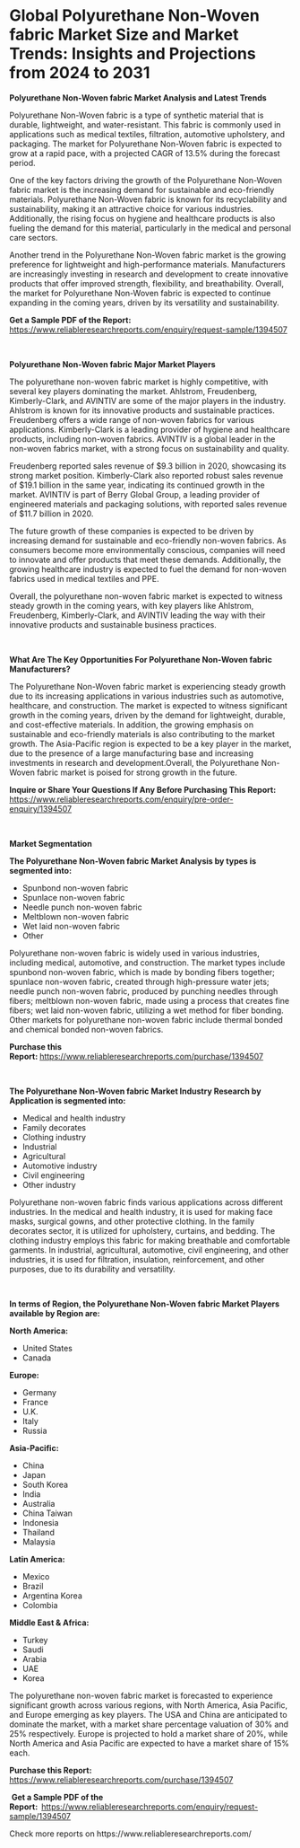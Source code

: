 <p><h1>Global Polyurethane Non-Woven fabric Market Size and Market Trends: Insights and Projections from 2024 to 2031</h1></p><p><strong>Polyurethane Non-Woven fabric Market Analysis and Latest Trends</strong></p>
<p><p>Polyurethane Non-Woven fabric is a type of synthetic material that is durable, lightweight, and water-resistant. This fabric is commonly used in applications such as medical textiles, filtration, automotive upholstery, and packaging. The market for Polyurethane Non-Woven fabric is expected to grow at a rapid pace, with a projected CAGR of 13.5% during the forecast period.</p><p>One of the key factors driving the growth of the Polyurethane Non-Woven fabric market is the increasing demand for sustainable and eco-friendly materials. Polyurethane Non-Woven fabric is known for its recyclability and sustainability, making it an attractive choice for various industries. Additionally, the rising focus on hygiene and healthcare products is also fueling the demand for this material, particularly in the medical and personal care sectors.</p><p>Another trend in the Polyurethane Non-Woven fabric market is the growing preference for lightweight and high-performance materials. Manufacturers are increasingly investing in research and development to create innovative products that offer improved strength, flexibility, and breathability. Overall, the market for Polyurethane Non-Woven fabric is expected to continue expanding in the coming years, driven by its versatility and sustainability.</p></p>
<p><strong>Get a Sample PDF of the Report:&nbsp;</strong> <a href="https://www.reliableresearchreports.com/enquiry/request-sample/1394507">https://www.reliableresearchreports.com/enquiry/request-sample/1394507</a></p>
<p>&nbsp;</p>
<p><strong>Polyurethane Non-Woven fabric Major Market Players</strong></p>
<p><p>The polyurethane non-woven fabric market is highly competitive, with several key players dominating the market. Ahlstrom, Freudenberg, Kimberly-Clark, and AVINTIV are some of the major players in the industry. Ahlstrom is known for its innovative products and sustainable practices. Freudenberg offers a wide range of non-woven fabrics for various applications. Kimberly-Clark is a leading provider of hygiene and healthcare products, including non-woven fabrics. AVINTIV is a global leader in the non-woven fabrics market, with a strong focus on sustainability and quality.</p><p>Freudenberg reported sales revenue of $9.3 billion in 2020, showcasing its strong market position. Kimberly-Clark also reported robust sales revenue of $19.1 billion in the same year, indicating its continued growth in the market. AVINTIV is part of Berry Global Group, a leading provider of engineered materials and packaging solutions, with reported sales revenue of $11.7 billion in 2020.</p><p>The future growth of these companies is expected to be driven by increasing demand for sustainable and eco-friendly non-woven fabrics. As consumers become more environmentally conscious, companies will need to innovate and offer products that meet these demands. Additionally, the growing healthcare industry is expected to fuel the demand for non-woven fabrics used in medical textiles and PPE.</p><p>Overall, the polyurethane non-woven fabric market is expected to witness steady growth in the coming years, with key players like Ahlstrom, Freudenberg, Kimberly-Clark, and AVINTIV leading the way with their innovative products and sustainable business practices.</p></p>
<p>&nbsp;</p>
<p><strong>What Are The Key Opportunities For Polyurethane Non-Woven fabric Manufacturers?</strong></p>
<p><p>The Polyurethane Non-Woven fabric market is experiencing steady growth due to its increasing applications in various industries such as automotive, healthcare, and construction. The market is expected to witness significant growth in the coming years, driven by the demand for lightweight, durable, and cost-effective materials. In addition, the growing emphasis on sustainable and eco-friendly materials is also contributing to the market growth. The Asia-Pacific region is expected to be a key player in the market, due to the presence of a large manufacturing base and increasing investments in research and development.Overall, the Polyurethane Non-Woven fabric market is poised for strong growth in the future.</p></p>
<p><strong>Inquire or Share Your Questions If Any Before Purchasing This Report:</strong> <a href="https://www.reliableresearchreports.com/enquiry/pre-order-enquiry/1394507">https://www.reliableresearchreports.com/enquiry/pre-order-enquiry/1394507</a></p>
<p>&nbsp;</p>
<p><strong>Market Segmentation</strong></p>
<p><strong>The Polyurethane Non-Woven fabric Market Analysis by types is segmented into:</strong></p>
<p><ul><li>Spunbond non-woven fabric</li><li>Spunlace non-woven fabric</li><li>Needle punch non-woven fabric</li><li>Meltblown non-woven fabric</li><li>Wet laid non-woven fabric</li><li>Other</li></ul></p>
<p><p>Polyurethane non-woven fabric is widely used in various industries, including medical, automotive, and construction. The market types include spunbond non-woven fabric, which is made by bonding fibers together; spunlace non-woven fabric, created through high-pressure water jets; needle punch non-woven fabric, produced by punching needles through fibers; meltblown non-woven fabric, made using a process that creates fine fibers; wet laid non-woven fabric, utilizing a wet method for fiber bonding. Other markets for polyurethane non-woven fabric include thermal bonded and chemical bonded non-woven fabrics.</p></p>
<p><strong>Purchase this Report:&nbsp;</strong><a href="https://www.reliableresearchreports.com/purchase/1394507">https://www.reliableresearchreports.com/purchase/1394507</a></p>
<p>&nbsp;</p>
<p><strong>The Polyurethane Non-Woven fabric Market Industry Research by Application is segmented into:</strong></p>
<p><ul><li>Medical and health industry</li><li>Family decorates</li><li>Clothing industry</li><li>Industrial</li><li>Agricultural</li><li>Automotive industry</li><li>Civil engineering</li><li>Other industry</li></ul></p>
<p><p>Polyurethane non-woven fabric finds various applications across different industries. In the medical and health industry, it is used for making face masks, surgical gowns, and other protective clothing. In the family decorates sector, it is utilized for upholstery, curtains, and bedding. The clothing industry employs this fabric for making breathable and comfortable garments. In industrial, agricultural, automotive, civil engineering, and other industries, it is used for filtration, insulation, reinforcement, and other purposes, due to its durability and versatility.</p></p>
<p>&nbsp;</p>
<p><strong>In terms of Region, the Polyurethane Non-Woven fabric Market Players available by Region are:</strong></p>
<p>
    <p> <strong> North America: </strong>
        <ul>
            <li>United States</li>
            <li>Canada</li>
        </ul>
        </p> 
    <p> <strong> Europe: </strong>
        <ul>
            <li>Germany</li>
            <li>France</li>
            <li>U.K.</li>
            <li>Italy</li>
            <li>Russia</li>
        </ul>
        </p> 
    <p> <strong> Asia-Pacific: </strong>
        <ul>
            <li>China</li>
            <li>Japan</li>
            <li>South Korea</li>
            <li>India</li>
            <li>Australia</li>
            <li>China Taiwan</li>
            <li>Indonesia</li>
            <li>Thailand</li>
            <li>Malaysia</li>
        </ul>
        </p> 
    <p> <strong> Latin America: </strong>
        <ul>
            <li>Mexico</li>
            <li>Brazil</li>
            <li>Argentina Korea</li>
            <li>Colombia</li>
        </ul>
        </p> 
    <p> <strong> Middle East & Africa: </strong>
        <ul>
            <li>Turkey</li>
            <li>Saudi</li>
            <li>Arabia</li>
            <li>UAE</li>
            <li>Korea</li>
        </ul>
    </p>
    </p>
<p><p>The polyurethane non-woven fabric market is forecasted to experience significant growth across various regions, with North America, Asia Pacific, and Europe emerging as key players. The USA and China are anticipated to dominate the market, with a market share percentage valuation of 30% and 25% respectively. Europe is projected to hold a market share of 20%, while North America and Asia Pacific are expected to have a market share of 15% each.</p></p>
<p><strong>Purchase this Report: </strong><a href="https://www.reliableresearchreports.com/purchase/1394507">https://www.reliableresearchreports.com/purchase/1394507</a></p>
<p>&nbsp;<strong>Get a Sample PDF of the Report:&nbsp;&nbsp;</strong><a href="https://www.reliableresearchreports.com/enquiry/request-sample/1394507">https://www.reliableresearchreports.com/enquiry/request-sample/1394507</a></p>
<p><strong></strong></p>
<p>Check more reports on https://www.reliableresearchreports.com/</p>